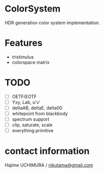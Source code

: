 # ColorSystem
HDR generation color system implementation.

# Features
* tristimulus
* colorspace matrix

# TODO
- [ ] OETF/EOTF
- [ ] Yxy, Lab, u'v'
- [ ] deltaAB, deltaE, delta00
- [ ] whitepoint from blackbody
- [ ] spectrum support
- [ ] clip, saturate, scale
- [ ] everything primitive

# contact information
Hajime UCHIMURA / nikutama@gmail.com
